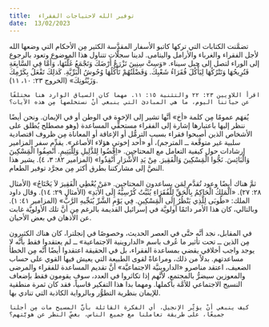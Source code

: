 ```yaml
---
title:  توفير الله لاحتياجات الفقراء
date:  13/02/2023
---
```


تضمَّنت الكتابات التي تركها كاتبو الأسفار المقدَّسة الكثير مِن الأحكام التي وضعها الله لأجل الفقراء والغرباء والأرامل واليتامى. لدينا سجلَّات تتناول هذا الموضوع وتعود بالرجوع إلى الوراء لتصل إلى جبل سيناء. «وَسِتَّ سِنِينَ تَزْرَعُ أَرْضَكَ وَتَجْمَعُ غَلَّتَهَا، وَأَمَّا فِي السَّابِعَةِ فَتُرِيحُهَا وَتَتْرُكُهَا لِيَأْكُلَ فُقَرَاءُ شَعْبِكَ. وَفَضْلَتُهُمْ تَأْكُلُهَا وُحُوشُ الْبَرِّيَّةِ. كَذلِكَ تَفْعَلُ بِكَرْمِكَ وَزَيْتُونِكَ» (الخروج ٢٣: ١٠، ١١).

`اقرأ اللاويين ٢٣: ٢٢ والتثنية ١٥: ١١. مهما كان السياق الوارد هنا مختلفًا عن حياتنا اليوم، ما هي المبادئ التي ينبغي أنْ نستخلصها مِن هذه الآيات؟`

يُفهَم عمومًا مِن كلمة «أخ» أنَّها تشير إلى الإخوة في الوطن أو في الإيمان. ونحن أيضًا ننظر إليها باعتبارها إشارة إلى الفقراء مستحقِّي المساعدة (وهو مصطلح يُطلق على الأشخاص الذين أصبحوا فقراء بسبب الترمُّل أو الإعاقة أو المعاناة مِن ظروف اقتصادية سلبية غير متوقَّعة ــ المترجم)، أو «أحد إخوتي هؤلاء الأصاغر». يقدِّم سفر المزامير إرشادات حول كيفية التعامل مع المحتاجين. «اِقْضُوا لِلذَّلِيلِ وَلِلْيَتِيمِ. أَنْصِفُوا الْمَِسْكِينَ وَالْبَائِسَ. نَجُّوا الْمَِسْكِينَ وَالْفَقِيرَ. مِنْ يَدِ الأَشْرَارِ أَنْقِذُوا» (المزامير ٨٢: ٣، ٤). يشير هذا النصَّ إلى مشاركتنا بطرق أكثر مِن مجرَّد توفير الطعام.

ثمَّ هناك أيضًا وعود تُقدَّم لِمَن يساعدون المحتاجين. «مَنْ يُعْطِي الْفَقِيرَ لاَ يَحْتَاجُ» (الأمثال ٢٨: ٢٧). «اَلْمَلِكُ الْحَاكِمُ بِالْحَقِّ لِلْفُقَرَاءِ يُثَبَّتُ كُرْسِيُّهُ إِلَى الأَبَدِ» (الأمثال ٢٩: ١٤). وقال داود الملك: «طُوبَى لِلَّذِي يَنْظُرُ إِلَى الْمَِسْكِينِ. فِي يَوْمِ الشَّرِّ يُنَجِّيهِ الرَّبُّ» (المزامير ٤١: ١). وبالتالي، كان هذا الأمر دائمًا أولويَّة في إسرائيل القديمة بالرغم مِن أنَّ تلك الأولويَّة غابت عن الأذهان في بعض الأحيان.

في المقابل، نجد أنَّه حتَّى في العصر الحديث، وخصوصًا في إنجلترا، كان هناك الكثيرون مِن الذين ــ تحت تأثير ما عُرف باسم «الداروينية الاجتماعية» ــ لم يعتقدوا فقط بأنَّه لا يوجد واجب أخلاقي يقضي بمساعدة الفقراء، بل في الحقيقة اعتقدوا أيضًا أنَّه مِن الخطأ مساعدتهم. بدلاً من ذلك، ومراعاةً لقوى الطبيعة التي يعيش فيها القوي على حساب الضعيف، اعتقد مناصرو «الداروينيَّة الاجتماعيَّة» أنَّ تقديم المساعدة للفقراء والمرضى والمعوزين سيضرُّ بالمجتمع، لأنَّهم إذا تكاثروا في العدد، سوف يقومون فقط بإضعاف النسيج الاجتماعي للأمَّة بأكملها. ومهما بدا هذا التفكير قاسياً، فقد كان ثمرة منطقية للإيمان بنظرية التطوُّر وبالرواية الكاذبة التي تنادي بها.

`كيف ينبغي أنْ يؤثِّر الإنجيل، أي الفكرة القائلة بأنَّ المسيح مات مِن أجلنا جميعًا، على طريقة تعاملنا مع جميع الناس، بغضِّ النظر عن هويَّتهم؟`